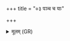 +++
title = "०३ पञ्च च याः"

+++
<details><summary>मूलम् (GR)</summary>

पञ्च च याः पञ्चाशच्  
चारूढा वक्षणा अनु ।  
इतस् ताः सर्वा नश्यन्तु  
नुत्ताः पुत्थज्ञो मया ॥
</details>